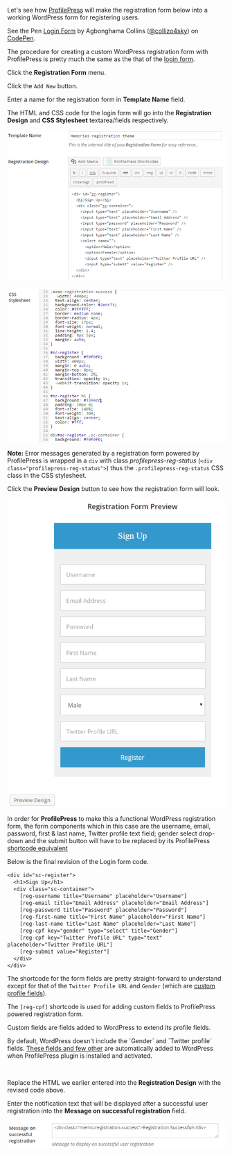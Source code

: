 Let's see how [ProfilePress](profilepress.net/pricing/) will make the registration form below into a working WordPress form for registering users.


<p data-height="268" data-theme-id="14095" data-slug-hash="zGYxZQ" data-default-tab="result" data-user="collizo4sky" class='codepen'>See the Pen <a href='http://codepen.io/collizo4sky/pen/zGYxZQ/'>Login Form</a> by Agbonghama Collins (<a href='http://codepen.io/collizo4sky'>@collizo4sky</a>) on <a href='http://codepen.io'>CodePen</a>.</p>
<script async src="//assets.codepen.io/assets/embed/ei.js"></script>



The procedure for creating a custom WordPress registration form with ProfilePress is pretty much the same as the that of the [login form](login-form.md).


Click the **Registration Form** menu.


Click the `Add New` button.


Enter a name for the registration form in **Template Name** field.  


The HTML and CSS code for the login form will go into the **Registration Design** and **CSS Stylesheet** textarea/fields respectively.


![Memories registration form](../img/memeories-registration-form.png)


![Memories registration form](../img/memo-css.png)


**Note:** Error messages generated by a registration form powered by ProfilePress is wrapped in a `div` with class <em>profilepress-reg-status</em> (`<div class="profilepress-reg-status">`) thus the `.profilepress-reg-status` CSS class in the CSS stylesheet.


Click the **Preview Design** button to see how the registration form will look.


![Memories registration form](../img/memo-registration-form-preview.png)




In order for **ProfilePress** to make this a functional WordPress registration form, the form components which in this case are the username, email, password, first & last name, Twitter profile text field; gender select drop-down and the submit button will have to be replaced by its ProfilePress [shortcode equivalent](http://profilepress.net/docs/shortcode-api/registration-form/)


Below is the final revision of the Login form code.


```
<div id="sc-register">
  <h1>Sign Up</h1>
  <div class="sc-container">
    [reg-username title="Username" placeholder="Username"]
    [reg-email title="Email Address" placeholder="Email Address"]
    [reg-password title="Password" placeholder="Password"]
    [reg-first-name title="First Name" placeholder="First Name"]
    [reg-last-name title="Last Name" placeholder="Last Name"]
    [reg-cpf key="gender" type="select" title="Gender"]
    [reg-cpf key="Twitter Profile URL" type="text" placeholder="Twitter Profile URL"]
    [reg-submit value="Register"]
  </div>
</div>
```


The shortcode for the form fields are pretty straight-forward to understand except for that of the `Twitter Profile URL` and `Gender` (which are [custom profile fields](../advanced/custom-fields.md)).


The `[reg-cpf]` shortcode is used for adding custom fields to ProfilePress powered registration form.

<div class="hljs">
<p>Custom fields are fields added to WordPress to extend its profile fields.</p>
<p>By default, WordPress doesn't include the `Gender` and `Twitter profile` fields.
<a href="advanced/custom-fields/">These fields and few other</a> are automatically added to WordPress when ProfilePress plugin is installed and activated.</p>
</div><br/>



Replace the HTML we earlier entered into the **Registration Design** with the revised code above.


Enter the notification text that will be displayed after a successful user registration into the **Message on successful registration** field.


![Message on successful registration](../img/reg-success-msg.png)
